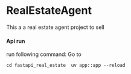 # RealEstateAgent
This a a real estate agent project to sell


#### Api run

run following command: Go to 

`
cd fastapi_real_estate 
uv app::app --reload
`